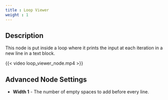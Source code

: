 ```yaml
---
title : Loop Viewer
weight : 1
---
```


## Description

This node is put inside a loop where it prints the input at each
iteration in a new line in a text block.

{{< video loop_viewer_node.mp4 >}}

## Advanced Node Settings

  - **Width 1** - The number of empty spaces to add before every line.
